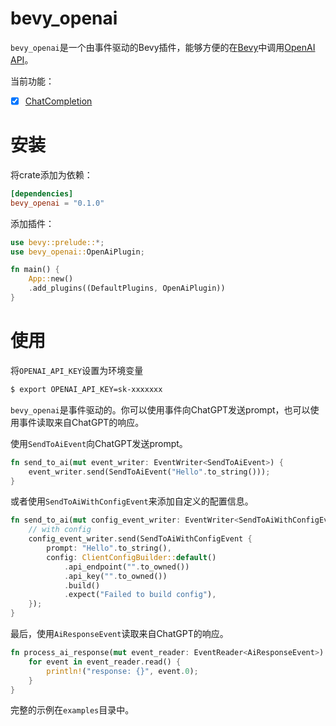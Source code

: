 # bevy_openai

`bevy_openai`是一个由事件驱动的Bevy插件，能够方便的在[Bevy](https://bevyengine.org)中调用[OpenAI API](https://beta.openai.com/docs/api-reference/introduction)。

当前功能：

-[x] [ChatCompletion](https://platform.openai.com/docs/guides/text-generation/chat-completions-api)

# 安装
将crate添加为依赖：
```toml
[dependencies]
bevy_openai = "0.1.0"
```
添加插件：
```rust
use bevy::prelude::*;
use bevy_openai::OpenAiPlugin;

fn main() {
    App::new()
    .add_plugins((DefaultPlugins, OpenAiPlugin))
}
```

# 使用
将`OPENAI_API_KEY`设置为环境变量

```bash
$ export OPENAI_API_KEY=sk-xxxxxxx
```
`bevy_openai`是事件驱动的。你可以使用事件向ChatGPT发送prompt，也可以使用事件读取来自ChatGPT的响应。

使用`SendToAiEvent`向ChatGPT发送prompt。
```rust
fn send_to_ai(mut event_writer: EventWriter<SendToAiEvent>) {
    event_writer.send(SendToAiEvent("Hello".to_string()));
}
```
或者使用`SendToAiWithConfigEvent`来添加自定义的配置信息。
```rust
fn send_to_ai(mut config_event_writer: EventWriter<SendToAiWithConfigEvent>, ) {
    // with config
    config_event_writer.send(SendToAiWithConfigEvent {
        prompt: "Hello".to_string(),
        config: ClientConfigBuilder::default()
            .api_endpoint("".to_owned())
            .api_key("".to_owned())
            .build()
            .expect("Failed to build config"),
    });
}
```
最后，使用`AiResponseEvent`读取来自ChatGPT的响应。

```rust
fn process_ai_response(mut event_reader: EventReader<AiResponseEvent>) {
    for event in event_reader.read() {
        println!("response: {}", event.0);
    }
}
```
完整的示例在`examples`目录中。